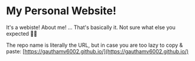 # My Personal Website!

It's a webiste! About me!
... That's basically it. Not sure what else you expected 🤷‍♂️

The repo name is literally the URL, but in case you are too lazy to copy & paste: [https://gauthamv6002.github.io/](https://gauthamv6002.github.io/)
